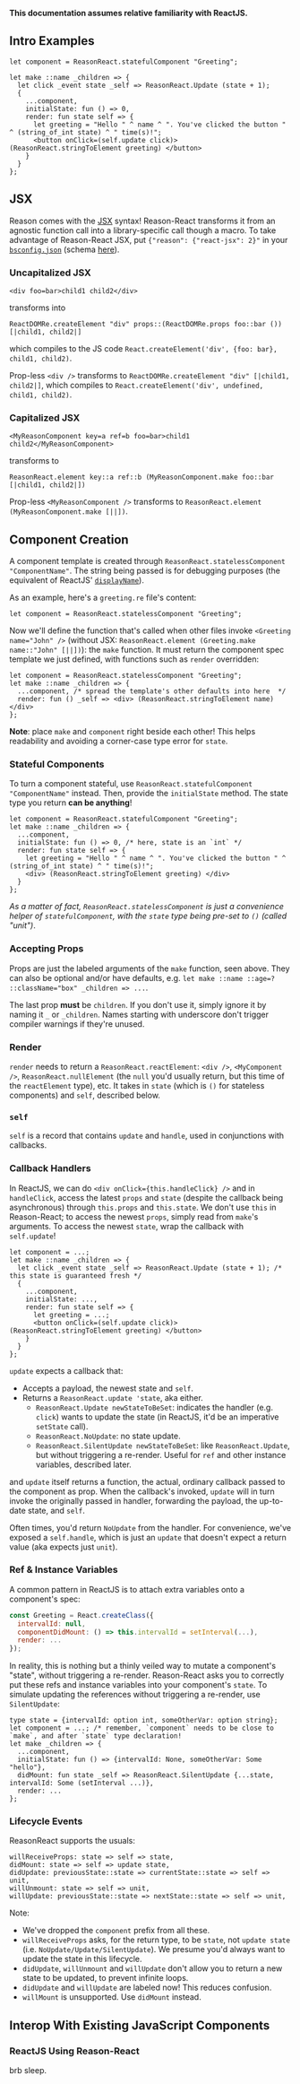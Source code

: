 __This documentation assumes relative familiarity with ReactJS.__

## Intro Examples

```reason
let component = ReasonReact.statefulComponent "Greeting";

let make ::name _children => {
  let click _event state _self => ReasonReact.Update (state + 1);
  {
    ...component,
    initialState: fun () => 0,
    render: fun state self => {
      let greeting = "Hello " ^ name ^ ". You've clicked the button " ^ (string_of_int state) ^ " time(s)!";
      <button onClick=(self.update click)> (ReasonReact.stringToElement greeting) </button>
    }
  }
};
```

## JSX

Reason comes with the [JSX](http://facebook.github.io/reason/#diving-deeper-jsx) syntax! Reason-React transforms it from an agnostic function call into a library-specific call though a macro. To take advantage of Reason-React JSX, put `{"reason": {"react-jsx": 2}"` in your [`bsconfig.json`](http://bloomberg.github.io/bucklescript/Manual.html#_bucklescript_build_system_code_bsb_code) (schema [here](http://bloomberg.github.io/bucklescript/docson/#build-schema.json)).

### Uncapitalized JSX

```reason
<div foo=bar>child1 child2</div>
````

transforms into

```reason
ReactDOMRe.createElement "div" props::(ReactDOMRe.props foo::bar ()) [|child1, child2|]
```

which compiles to the JS code `React.createElement('div', {foo: bar}, child1, child2)`.

Prop-less `<div />` transforms to `ReactDOMRe.createElement "div" [|child1, child2|]`, which compiles to `React.createElement('div', undefined, child1, child2)`.

### Capitalized JSX

```reason
<MyReasonComponent key=a ref=b foo=bar>child1 child2</MyReasonComponent>
```

transforms to

```reason
ReasonReact.element key::a ref::b (MyReasonComponent.make foo::bar [|child1, child2|])
```

Prop-less `<MyReasonComponent />` transforms to `ReasonReact.element (MyReasonComponent.make [||])`.

## Component Creation

A component template is created through `ReasonReact.statelessComponent "ComponentName"`. The string being passed is for debugging purposes (the equivalent of ReactJS' [`displayName`](https://facebook.github.io/react/docs/react-component.html#displayname)).

As an example, here's a `greeting.re` file's content:

```reason
let component = ReasonReact.statelessComponent "Greeting";
```

Now we'll define the function that's called when other files invoke `<Greeting name="John" />` (without JSX: `ReasonReact.element (Greeting.make name::"John" [||])`): the `make` function. It must return the component spec template we just defined, with functions such as `render` overridden:

```reason
let component = ReasonReact.statelessComponent "Greeting";
let make ::name _children => {
  ...component, /* spread the template's other defaults into here  */
  render: fun () _self => <div> (ReasonReact.stringToElement name) </div>
};
```

**Note**: place `make` and `component` right beside each other! This helps readability and avoiding a corner-case type error for `state`.

### Stateful Components

To turn a component stateful, use `ReasonReact.statefulComponent "ComponentName"` instead. Then, provide the `initialState` method. The state type you return **can be anything**!

```reason
let component = ReasonReact.statefulComponent "Greeting";
let make ::name _children => {
  ...component,
  initialState: fun () => 0, /* here, state is an `int` */
  render: fun state self => {
    let greeting = "Hello " ^ name ^ ". You've clicked the button " ^ (string_of_int state) ^ " time(s)!";
    <div> (ReasonReact.stringToElement greeting) </div>
  }
};
```

_As a matter of fact, `ReasonReact.statelessComponent` is just a convenience helper of `statefulComponent`, with the `state` type being pre-set to `()` (called "unit")_.

### Accepting Props

Props are just the labeled arguments of the `make` function, seen above. They can also be optional and/or have defaults, e.g. `let make ::name ::age=? ::className="box" _children => ...`.

The last prop **must** be `children`. If you don't use it, simply ignore it by naming it `_` or `_children`. Names starting with underscore don't trigger compiler warnings if they're unused.

### Render

`render` needs to return a `ReasonReact.reactElement`: `<div />`, `<MyComponent />`, `ReasonReact.nullElement` (the `null` you'd usually return, but this time of the `reactElement` type), etc. It takes in `state` (which is `()` for stateless components) and `self`, described below.

### `self`

`self` is a record that contains `update` and `handle`, used in conjunctions with callbacks.

### Callback Handlers

In ReactJS, we can do `<div onClick={this.handleClick} />` and in `handleClick`, access the latest `props` and `state` (despite the callback being asynchronous) through `this.props` and `this.state`. We don't use `this` in Reason-React; to access the newest `props`, simply read from `make`'s arguments. To access the newest `state`, wrap the callback with `self.update`!

```reason
let component = ...;
let make ::name _children => {
  let click _event state _self => ReasonReact.Update (state + 1); /* this state is guaranteed fresh */
  {
    ...component,
    initialState: ...,
    render: fun state self => {
      let greeting = ...;
      <button onClick=(self.update click)> (ReasonReact.stringToElement greeting) </button>
    }
  }
};
```

`update` expects a callback that:

- Accepts a payload, the newest state and `self`.
- Returns a `ReasonReact.update 'state`, aka either.
  - `ReasonReact.Update newStateToBeSet`: indicates the handler (e.g. `click`) wants to update the state (in ReactJS, it'd be an imperative `setState` call).
  - `ReasonReact.NoUpdate`: no state update.
  - `ReasonReact.SilentUpdate newStateToBeSet`: like `ReasonReact.Update`, but without triggering a re-render. Useful for `ref` and other instance variables, described later.

and `update` itself returns a function, the actual, ordinary callback passed to the component as prop. When the callback's invoked, `update` will in turn invoke the originally passed in handler, forwarding the payload, the up-to-date state, and `self`.

Often times, you'd return `NoUpdate` from the handler. For convenience, we've exposed a `self.handle`, which is just an `update` that doesn't expect a return value (aka expects just `unit`).

### Ref & Instance Variables

A common pattern in ReactJS is to attach extra variables onto a component's spec:

```js
const Greeting = React.createClass({
  intervalId: null,
  componentDidMount: () => this.intervalId = setInterval(...),
  render: ...
});
```

In reality, this is nothing but a thinly veiled way to mutate a component's "state", without triggering a re-render. Reason-React asks you to correctly put these refs and instance variables into your component's `state`. To simulate updating the references without triggering a re-render, use `SilentUpdate`:

```reason
type state = {intervalId: option int, someOtherVar: option string};
let component = ...; /* remember, `component` needs to be close to `make`, and after `state` type declaration!
let make _children => {
  ...component,
  initialState: fun () => {intervalId: None, someOtherVar: Some "hello"},
  didMount: fun state _self => ReasonReact.SilentUpdate {...state, intervalId: Some (setInterval ...)},
  render: ...
};
```

### Lifecycle Events

ReasonReact supports the usuals:

```reason
willReceiveProps: state => self => state,
didMount: state => self => update state,
didUpdate: previousState::state => currentState::state => self => unit,
willUnmount: state => self => unit,
willUpdate: previousState::state => nextState::state => self => unit,
```

Note:

- We've dropped the `component` prefix from all these.
- `willReceiveProps` asks, for the return type, to be `state`, not `update state` (i.e. `NoUpdate/Update/SilentUpdate`). We presume you'd always want to update the state in this lifecycle.
- `didUpdate`, `willUnmount` and `willUpdate` don't allow you to return a new state to be updated, to prevent infinite loops.
- `didUpdate` and `willUpdate` are labeled now! This reduces confusion.
- `willMount` is unsupported. Use `didMount` instead.

## Interop With Existing JavaScript Components

### ReactJS Using Reason-React

brb sleep.

